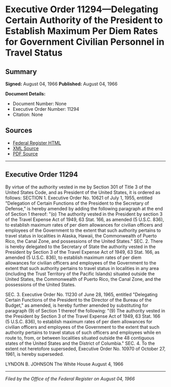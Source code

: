 # Executive Order 11294—Delegating Certain Authority of the President to Establish Maximum Per Diem Rates for Government Civilian Personnel in Travel Status

## Summary

**Signed:** August 04, 1966
**Published:** August 04, 1966

**Document Details:**
- Document Number: None
- Executive Order Number: 11294
- Citation: None

## Sources
- [Federal Register HTML](https://www.presidency.ucsb.edu/documents/executive-order-11294-delegating-certain-authority-the-president-establish-maximum-per)
- [XML Source](None)
- [PDF Source](None)

---

## Executive Order 11294

By virtue of the authority vested in me by Section 301 of Title 3 of the United States Code, and as President of the United States, it is ordered as follows:
SECTION 1. Executive Order No. 10621 of July 1, 1955, entitled "Delegation of Certain Functions of the President to the Secretary of Defense," is hereby amended by adding the following paragraph at the end of Section 1 thereof:
"(o) The authority vested in the President by section 3 of the Travel Expense Act of 1949, 63 Stat. 166, as amended (5 U.S.C. 836), to establish maximum rates of per diem allowances for civilian officers and employees of the Government to the extent that such authority pertains to travel status in localities in Alaska, Hawaii, the Commonwealth of Puerto Rico, the Canal Zone, and possessions of the United States."
SEC. 2. There is hereby delegated to the Secretary of State the authority vested in the President by Section 3 of the Travel Expense Act of 1949, 63 Stat. 166, as amended (5 U.S.C. 836), to establish maximum rates of per diem allowances for civilian officers and employees of the Government to the extent that such authority pertains to travel status in localities in any area (including the Trust Territory of the Pacific Islands) situated outside the United States, the Commonwealth of Puerto Rico, the Canal Zone, and the possessions of the United States.

SEC. 3. Executive Order No. 11230 of June 28, 1965, entitled "Delegating Certain Functions of the President to the Director of the Bureau of the Budget," as amended, is hereby further amended by substituting for paragraph (9) of Section 1 thereof the following:
"(9) The authority vested in the President by Section 3 of the Travel Expense Act of 1949, 63 Stat. 166 (5 U.S.C. 836), to establish maximum rates of per diem allowances for civilian officers and employees of the Government to the extent that such authority pertains to travel status of such officers and employees while en route to, from, or between localities situated outside the 48 contiguous states of the United States and the District of Columbia."
SEC. 4. To the extent not heretofore superseded, Executive Order No. 10970 of October 27, 1961, is hereby superseded.

LYNDON B. JOHNSON
The White House
August 4, 1966

---

*Filed by the Office of the Federal Register on August 04, 1966*
